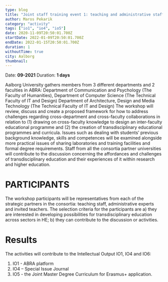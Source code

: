 ```yaml
---
type: blog
title: "Joint staff training event 1: teaching and administrative staff design of new joint trans-knowledge curriculum (A3)"
author: Maros Pekarik
category: "activity"
tags: ["io1", "io4", "io5"]
date: 2020-11-09T20:50:01.700Z
startDate: 2022-01-09T20:50:01.700Z
endDate: 2022-01-15T20:50:01.700Z
duration: 1
withoutTime: true
city: Aalborg
thumbnail:
---
```


Date: **09-2021**
Duration: **1 days**


Aalborg University gathers members from 3 different departments and 2 faculties in ABRA: Department of Communication and Psychology (The Faculty of Humanities),
Department of Computer Science (The Technical Faculty of IT and Design)
Department of Architecture, Design and Media Technology (The Technical Faculty of IT and Design)
The workshop will review, discuss and create a proposed framework for how to address challenges regarding cross-department and cross-faculty collaborations in relation to (1) drawing on cross-faculty knowledge to design an inter-faculty educational programme and (2) the creation of transdisciplinary educational programmes and curricula. Issues such as dealing with students’ previous background knowledge, skills and competences will be examined alongside more practical issues of sharing laboratories and training facilities and formal degree requirements.
Staff from all the consortia partner universities will contribute to the discussion concerning the affordances and challenges of transdisciplinary education and their experiences of it within research and higher education.

# PARTICIPANTS
The workshop participants will be representatives from each of the strategic partners in the consortia: teaching staff, administrative experts and invited teachers. The selection criteria for the participants are a) they are interested in developing possibilities for transdisciplinary education across sectors in HE; b) they can contribute to the discussion or activities.

# Results
The activities will contribute to the Intellectual Output IO1, IO4 and IO6:
1. IO1 - ABRA platform
2. IO4 – Special Issue Journal
3. IO5 - the Joint Master Degree Curriculum for Erasmus+ application.
